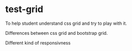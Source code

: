 # test-grid

To help student understand css grid and try to play with it.

Differences between css grid and bootstrap grid.

Different kind of responsivness
